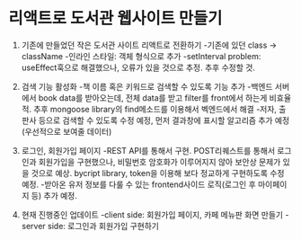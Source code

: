 # 리액트로 도서관 웹사이트 만들기

1. 기존에 만들었던 작은 도서관 사이트 리액트로 전환하기 -기존에 있던 class -> className -인라인 스타일: 객체 형식으로 추가
   -setInterval problem: useEffect훅으로 해결했으나, 오류가 있을 것으로 추정. 추후 수정할 것.

2. 검색 기능 활성화 -책 이름 혹은 키워드로 검색할 수 있도록 기능 추가 -백엔드 서버에서 book data를 받아오는데, 전체 data를 받고 filter를 front에서 하는게 비효율적.
   추후 mongoose library의 find메소드를 이용해서 벡엔드에서 해결 -저자, 출판사 등으로 검색할 수 있도록 수정 예정, 먼저 결과창에 표시할 알고리즘 추가 예정(우선적으로 보여줄 데이터)

3. 로그인, 회원가입 페이지
   -REST API를 통해서 구현. POST리퀘스트를 통해서 로그인과 회원가입을 구현했으나, 비밀번호 암호화가 이루어지지 않아 보안상
   문제가 있을 것으로 예상. bycript library, token을 이용해 보다 정교하게 구현하도록 수정 예정. -받아온 유저 정보를 다룰 수 있는 frontend사이드 로직(로그인 후 마이페이지 등) 추가 예정.

4. 현재 진행중인 업데이트
   -client side: 회원가입 페이지, 카페 메뉴판 화면 만들기
   -server side: 로그인과 회원가입 구현하기
